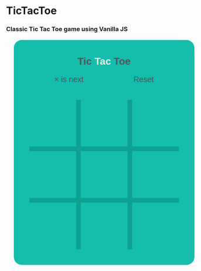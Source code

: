 # TicTacToe
### Classic Tic Tac Toe game using Vanilla JS

<img src="screen.png" alt="screen" style="margin-left: 15px;" />
